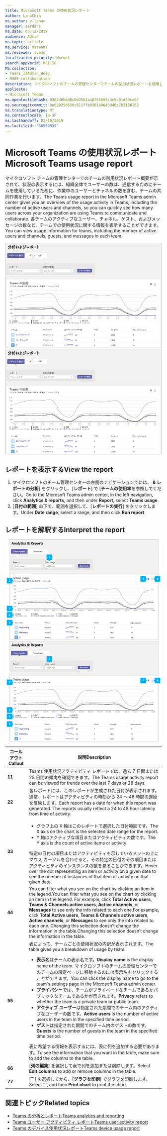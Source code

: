 ```yaml
---
title: Microsoft Teams の使用状況レポート
author: LanaChin
ms.author: v-lanac
manager: serdars
ms.date: 03/12/2019
audience: Admin
ms.topic: article
ms.service: msteams
ms.reviewer: svemu
localization_priority: Normal
search.appverid: MET150
MS.collection:
- Teams_ITAdmin_Help
- M365-collaboration
description: マイクロソフトのチームの管理センターでチームの使用状況レポートを使用して、組織内のチームの活動の概要を取得する方法について説明します。
appliesto:
- Microsoft Teams
ms.openlocfilehash: 0307d0b0d8c0d2501aa8f61693c4c9c01d30cc07
ms.sourcegitcommit: 8e62025d630c511ffb0361b9643d46c762188102
ms.translationtype: MT
ms.contentlocale: ja-JP
ms.lasthandoff: 03/19/2019
ms.locfileid: "30569935"
---
```

# <a name="microsoft-teams-usage-report"></a><span data-ttu-id="5dd47-103">Microsoft Teams の使用状況レポート</span><span class="sxs-lookup"><span data-stu-id="5dd47-103">Microsoft Teams usage report</span></span>

<span data-ttu-id="5dd47-104">マイクロソフト チームの管理センターでのチームの利用状況レポート概要が示されて、状況の表示するには、組織全体でユーザーの数は、通信するためにチームを使用しているために、作業中のユーザーとチャネルの数を含む、チームの共同作業を行います。</span><span class="sxs-lookup"><span data-stu-id="5dd47-104">The Teams usage report in the Microsoft Teams admin center gives you an overview of the usage activity in Teams, including the number of active users and channels, so you can quickly see how many users across your organization are using Teams to communicate and collaborate.</span></span> <span data-ttu-id="5dd47-105">各チームのアクティブなユーザー、チャネル、ゲスト、およびメッセージの数など、チームでの使用状況に関する情報を表示することができます。</span><span class="sxs-lookup"><span data-stu-id="5dd47-105">You can view usage information for  teams, including the number of active users and channels, guests, and messages in each team.</span></span>

<span data-ttu-id="5dd47-106">![マイクロソフト チームの管理センターでのチームの利用状況レポートのスクリーン ショット](../media/teams-reports-teams-usage.png "マイクロソフト チームの管理センターでのチームの利用状況レポートのスクリーン ショット")</span><span class="sxs-lookup"><span data-stu-id="5dd47-106">![Screen shot of the Teams usage report in the Microsoft Teams admin center](../media/teams-reports-teams-usage.png "Screen shot of the Teams usage report in the Microsoft Teams admin center")</span></span>

## <a name="view-the-report"></a><span data-ttu-id="5dd47-107">レポートを表示する</span><span class="sxs-lookup"><span data-stu-id="5dd47-107">View the report</span></span>

1. <span data-ttu-id="5dd47-108">マイクロソフトのチーム管理センターの左側のナビゲーションでには、 **& レポートの分析**] をクリックし、[**レポート**] で [**チームの使用率**を参照してください。</span><span class="sxs-lookup"><span data-stu-id="5dd47-108">Go to the Microsoft Teams admin center, in the left navigation, click **Analytics & reports**, and then under **Report**, select **Teams usage**.</span></span> 
2. <span data-ttu-id="5dd47-109">[**日付の範囲**] の下で、範囲を選択して、[**レポートの実行**] をクリックします。</span><span class="sxs-lookup"><span data-stu-id="5dd47-109">Under **Date range**, select a range, and then click **Run report**.</span></span>

## <a name="interpret-the-report"></a><span data-ttu-id="5dd47-110">レポートを解釈する</span><span class="sxs-lookup"><span data-stu-id="5dd47-110">Interpret the report</span></span>

<span data-ttu-id="5dd47-111">![マイクロソフト チームの管理センターでのチームの利用状況レポートのスクリーン ショット](../media/teams-reports-teams-usage-with-callouts.png "コールアウトの番号とマイクロソフトのチーム管理センターでのチームの利用状況レポートのスクリーン ショット")</span><span class="sxs-lookup"><span data-stu-id="5dd47-111">![Screen shot of the Teams usage report in the Microsoft Teams admin center](../media/teams-reports-teams-usage-with-callouts.png "Screen shot of the Teams usage report in the Microsoft Teams admin center with numbered callouts")</span></span>

|<span data-ttu-id="5dd47-112">コールアウト</span><span class="sxs-lookup"><span data-stu-id="5dd47-112">Callout</span></span> |<span data-ttu-id="5dd47-113">説明</span><span class="sxs-lookup"><span data-stu-id="5dd47-113">Description</span></span>  |
|--------|-------------|
|<span data-ttu-id="5dd47-114">**1**</span><span class="sxs-lookup"><span data-stu-id="5dd47-114">**1**</span></span>   |<span data-ttu-id="5dd47-115">Teams 使用状況アクティビティ レポートでは、過去 7 日間または 28 日間の傾向を確認できます。</span><span class="sxs-lookup"><span data-stu-id="5dd47-115">The Teams usage activity report can be viewed for trends over the last 7 days or 28 days.</span></span> |
|<span data-ttu-id="5dd47-116">**2**</span><span class="sxs-lookup"><span data-stu-id="5dd47-116">**2**</span></span>   |<span data-ttu-id="5dd47-p102">各レポートには、このレポートが生成された日付が表示されます。通常、レポートはアクティビティの時刻から 24 ～ 48 時間の遅延を反映します。</span><span class="sxs-lookup"><span data-stu-id="5dd47-p102">Each report has a date for when this report was generated. The reports usually reflect a 24 to 48 hour latency from time of activity.</span></span> |
|<span data-ttu-id="5dd47-119">**3**</span><span class="sxs-lookup"><span data-stu-id="5dd47-119">**3**</span></span>   |<ul><li><span data-ttu-id="5dd47-120">グラフ上の X 軸はこのレポートで選択した日付範囲です。</span><span class="sxs-lookup"><span data-stu-id="5dd47-120">The X axis on the chart is the selected date range for the report.</span></span></li> <li> <span data-ttu-id="5dd47-121">Y 軸はアクティブな項目またはアクティビティの数です。</span><span class="sxs-lookup"><span data-stu-id="5dd47-121">The Y axis is the count of active items or activity.</span></span></li> </ul><span data-ttu-id="5dd47-122">特定の日付の項目またはアクティビティを示しているドットの上にマウス カーソルを合わせると、その特定の日付のその項目またはアクティビティのインスタンスの数を見ることができます。</span><span class="sxs-lookup"><span data-stu-id="5dd47-122">Hover over the dot representing an item or activity on a given date to see the number of instances of that item or activity on that given date.</span></span>|
|<span data-ttu-id="5dd47-123">**4**</span><span class="sxs-lookup"><span data-stu-id="5dd47-123">**4**</span></span>   |<span data-ttu-id="5dd47-124">You can filter what you see on the chart by clicking an item in the legend.</span><span class="sxs-lookup"><span data-stu-id="5dd47-124">You can filter what you see on the chart by clicking an item in the legend.</span></span> <span data-ttu-id="5dd47-125">For example, click  **Total Active users**, **Teams & Channels active users**,  **Active channels**, or **Messages** to see only the info related to each one.</span><span class="sxs-lookup"><span data-stu-id="5dd47-125">For example, click  **Total Active users**, **Teams & Channels active users**,  **Active channels**, or **Messages** to see only the info related to each one.</span></span> <span data-ttu-id="5dd47-126">Changing this selection doesn’t change the information in the table.</span><span class="sxs-lookup"><span data-stu-id="5dd47-126">Changing this selection doesn’t change the information in the table.</span></span> |
|<span data-ttu-id="5dd47-127">**5**</span><span class="sxs-lookup"><span data-stu-id="5dd47-127">**5**</span></span>   |<span data-ttu-id="5dd47-128">表によって、チームごとの使用状況の内訳が表示されます。</span><span class="sxs-lookup"><span data-stu-id="5dd47-128">The table gives you a breakdown of usage by team.</span></span> <ul><li><span data-ttu-id="5dd47-129">**表示名**はチームの表示名です。</span><span class="sxs-lookup"><span data-stu-id="5dd47-129">**Display name** is the display name of the team.</span></span> <span data-ttu-id="5dd47-130">マイクロソフトのチームの管理センターでのチームの設定ページに移動するのには表示名をクリックすることができます。</span><span class="sxs-lookup"><span data-stu-id="5dd47-130">You can click the display name to go to the team's settings page in the Microsoft Teams admin center.</span></span> </li> <li><span data-ttu-id="5dd47-131">**プライバシー**では、チームがプライベートなチームであるかパブリックなチームであるかが示されます。</span><span class="sxs-lookup"><span data-stu-id="5dd47-131">**Privacy** refers to whether the team is a private team or public team.</span></span></li> <li><span data-ttu-id="5dd47-132">**アクティブ ユーザー**は指定された期間でのチーム内のアクティブなユーザーの数です。</span><span class="sxs-lookup"><span data-stu-id="5dd47-132">**Active users** is the number of active users in the team in the specified time period.</span></span></li><li><span data-ttu-id="5dd47-133">**ゲスト**は指定された期間でのチーム内のゲストの数です。</span><span class="sxs-lookup"><span data-stu-id="5dd47-133">**Guests** is the number of guests in the team in the specified time period.</span></span></li> </li> </ul><span data-ttu-id="5dd47-134">表に希望する情報を表示するには、表に列を追加する必要があります。</span><span class="sxs-lookup"><span data-stu-id="5dd47-134">To see the information that you want in the table, make sure to add the columns to the table.</span></span> |
|<span data-ttu-id="5dd47-135">**6**</span><span class="sxs-lookup"><span data-stu-id="5dd47-135">**6**</span></span>   |<span data-ttu-id="5dd47-136">[**列の編集**] を選択して表で列を追加または削除します。</span><span class="sxs-lookup"><span data-stu-id="5dd47-136">Select **Edit columns** to add or remove columns in the table.</span></span> 
|<span data-ttu-id="5dd47-137">**7**</span><span class="sxs-lookup"><span data-stu-id="5dd47-137">**7**</span></span>   |<span data-ttu-id="5dd47-138">[**˙˙˙**] を選択してから、[**グラフを印刷**] でグラフを印刷します。</span><span class="sxs-lookup"><span data-stu-id="5dd47-138">Select **˙˙˙**, and then **Print chart** to print the chart.</span></span> |

## <a name="related-topics"></a><span data-ttu-id="5dd47-139">関連トピック</span><span class="sxs-lookup"><span data-stu-id="5dd47-139">Related topics</span></span>
- [<span data-ttu-id="5dd47-140">Teams の分析とレポート</span><span class="sxs-lookup"><span data-stu-id="5dd47-140">Teams analytics and reporting</span></span>](teams-reporting-reference.md)
- [<span data-ttu-id="5dd47-141">Teams ユーザー アクティビティ レポート</span><span class="sxs-lookup"><span data-stu-id="5dd47-141">Teams user activity report</span></span>](user-activity-report.md)
- [<span data-ttu-id="5dd47-142">Teams のデバイス使用状況レポート</span><span class="sxs-lookup"><span data-stu-id="5dd47-142">Teams device usage report</span></span>](device-usage-report.md)

